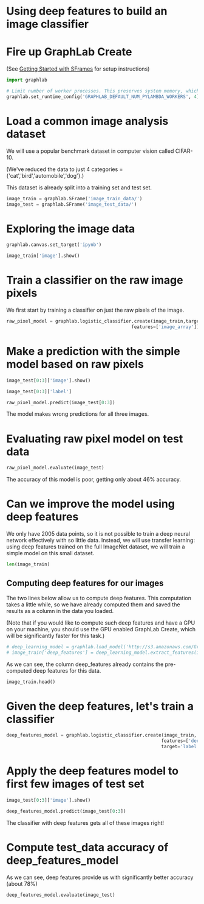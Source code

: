 
# Using deep features to build an image classifier

# Fire up GraphLab Create
(See [Getting Started with SFrames](../Week%201/Getting%20Started%20with%20SFrames.ipynb) for setup instructions)


```python
import graphlab
```


```python
# Limit number of worker processes. This preserves system memory, which prevents hosted notebooks from crashing.
graphlab.set_runtime_config('GRAPHLAB_DEFAULT_NUM_PYLAMBDA_WORKERS', 4)
```

# Load a common image analysis dataset

We will use a popular benchmark dataset in computer vision called CIFAR-10.  

(We've reduced the data to just 4 categories = {'cat','bird','automobile','dog'}.)

This dataset is already split into a training set and test set.  


```python
image_train = graphlab.SFrame('image_train_data/')
image_test = graphlab.SFrame('image_test_data/')
```

# Exploring the image data


```python
graphlab.canvas.set_target('ipynb')
```


```python
image_train['image'].show()
```

# Train a classifier on the raw image pixels

We first start by training a classifier on just the raw pixels of the image.


```python
raw_pixel_model = graphlab.logistic_classifier.create(image_train,target='label',
                                              features=['image_array'])
```

# Make a prediction with the simple model based on raw pixels


```python
image_test[0:3]['image'].show()
```


```python
image_test[0:3]['label']
```


```python
raw_pixel_model.predict(image_test[0:3])
```

The model makes wrong predictions for all three images.

# Evaluating raw pixel model on test data


```python
raw_pixel_model.evaluate(image_test)
```

The accuracy of this model is poor, getting only about 46% accuracy.

# Can we improve the model using deep features

We only have 2005 data points, so it is not possible to train a deep neural network effectively with so little data.  Instead, we will use transfer learning: using deep features trained on the full ImageNet dataset, we will train a simple model on this small dataset.


```python
len(image_train)
```

## Computing deep features for our images

The two lines below allow us to compute deep features.  This computation takes a little while, so we have already computed them and saved the results as a column in the data you loaded. 

(Note that if you would like to compute such deep features and have a GPU on your machine, you should use the GPU enabled GraphLab Create, which will be significantly faster for this task.)


```python
# deep_learning_model = graphlab.load_model('http://s3.amazonaws.com/GraphLab-Datasets/deeplearning/imagenet_model_iter45')
# image_train['deep_features'] = deep_learning_model.extract_features(image_train)
```

As we can see, the column deep_features already contains the pre-computed deep features for this data. 


```python
image_train.head()
```

# Given the deep features, let's train a classifier


```python
deep_features_model = graphlab.logistic_classifier.create(image_train,
                                                         features=['deep_features'],
                                                         target='label')
```

# Apply the deep features model to first few images of test set


```python
image_test[0:3]['image'].show()
```


```python
deep_features_model.predict(image_test[0:3])
```

The classifier with deep features gets all of these images right!

# Compute test_data accuracy of deep_features_model

As we can see, deep features provide us with significantly better accuracy (about 78%)


```python
deep_features_model.evaluate(image_test)
```

